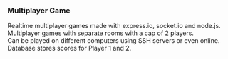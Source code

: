 ### Multiplayer Game 
Realtime multiplayer games made with express.io, socket.io and node.js.\
Multiplayer games with separate rooms with a cap of 2 players.\
Can be played on different computers using SSH servers or even online.\
Database stores scores for Player 1 and 2.
